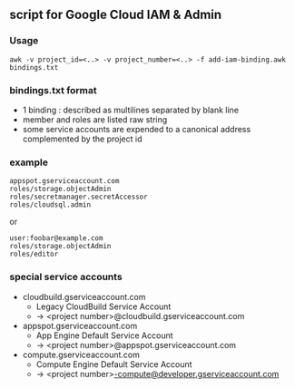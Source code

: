 ## script for Google Cloud IAM & Admin

### Usage

```
awk -v project_id=<..> -v project_number=<..> -f add-iam-binding.awk bindings.txt
```

### bindings.txt format

 * 1 binding : described as multilines separated by blank line
 * member and roles are listed raw string
 * some service accounts are expended to a canonical address complemented by the project id

### example

```
appspot.gserviceaccount.com
roles/storage.objectAdmin
roles/secretmanager.secretAccessor
roles/cloudsql.admin
```

or 

```
user:foobar@example.com
roles/storage.objectAdmin
roles/editor
```

### special service accounts

 * cloudbuild.gserviceaccount.com
     * Legacy CloudBuild Service Account
     * -> \<project number\>@cloudbuild.gserviceaccount.com
 * appspot.gserviceaccount.com
     * App Engine Default Service Account
	 * -> \<project number\>@appspot.gserviceaccount.com
 * compute.gserviceaccount.com
     * Compute Engine Default Service Account
     * -> \<project number\>-compute@developer.gserviceaccount.com
